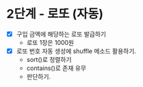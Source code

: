 # 2단계 - 로또 (자동)

- [x] 구입 금액에 해당하는 로또 발급하기
    - 로또 1장은 1000원
- [x] 로또 번호 자동 생성에 shuffle 메소드 활용하기.
    - sort()로 정렬하기
    - contains()로 존재 유무
    - 판단하기.